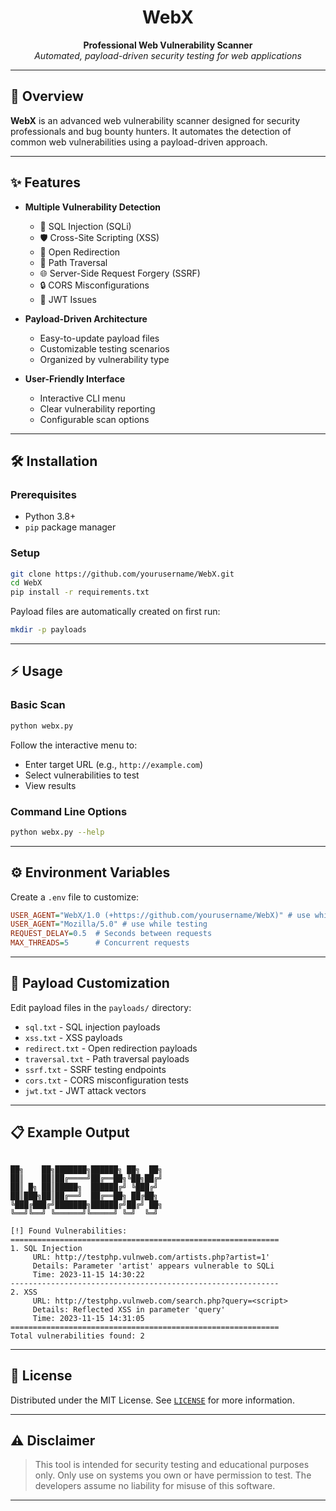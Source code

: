 
<h1 align="center">WebX</h1>
<p align="center">
    <b>Professional Web Vulnerability Scanner</b><br>
    <i>Automated, payload-driven security testing for web applications</i>
</p>

---

## 🚀 Overview

**WebX** is an advanced web vulnerability scanner designed for security professionals and bug bounty hunters. It automates the detection of common web vulnerabilities using a payload-driven approach.

---

## ✨ Features

- **Multiple Vulnerability Detection**
    - 🐞 SQL Injection (SQLi)
    - 🛡️ Cross-Site Scripting (XSS)
    - 🔗 Open Redirection
    - 📁 Path Traversal
    - 🌐 Server-Side Request Forgery (SSRF)
    - 🔒 CORS Misconfigurations
    - 🔑 JWT Issues

- **Payload-Driven Architecture**
    - Easy-to-update payload files
    - Customizable testing scenarios
    - Organized by vulnerability type

- **User-Friendly Interface**
    - Interactive CLI menu
    - Clear vulnerability reporting
    - Configurable scan options

---

## 🛠️ Installation

### Prerequisites

- Python 3.8+
- `pip` package manager

### Setup

```bash
git clone https://github.com/yourusername/WebX.git
cd WebX
pip install -r requirements.txt
```

Payload files are automatically created on first run:

```bash
mkdir -p payloads
```

---

## ⚡ Usage

### Basic Scan

```bash
python webx.py
```

Follow the interactive menu to:

- Enter target URL (e.g., `http://example.com`)
- Select vulnerabilities to test
- View results

### Command Line Options

```bash
python webx.py --help
```

---

## ⚙️ Environment Variables

Create a `.env` file to customize:

```ini
USER_AGENT="WebX/1.0 (+https://github.com/yourusername/WebX)" # use while doing bug bounty
USER_AGENT="Mozilla/5.0" # use while testing 
REQUEST_DELAY=0.5  # Seconds between requests
MAX_THREADS=5      # Concurrent requests
```

---

## 🧩 Payload Customization

Edit payload files in the `payloads/` directory:

- `sql.txt` - SQL injection payloads
- `xss.txt` - XSS payloads
- `redirect.txt` - Open redirection payloads
- `traversal.txt` - Path traversal payloads
- `ssrf.txt` - SSRF testing endpoints
- `cors.txt` - CORS misconfiguration tests
- `jwt.txt` - JWT attack vectors

---

## 📋 Example Output    

```

██╗    ██╗███████╗██████╗ ██╗  ██╗
██║    ██║██╔════╝██╔══██╗╚██╗██╔╝
██║ █╗ ██║█████╗  ██████╔╝ ╚███╔╝ 
██║███╗██║██╔══╝  ██╔══██╗ ██╔██╗ 
╚███╔███╔╝███████╗██████╔╝██╔╝ ██╗
╚══╝╚══╝ ╚══════╝╚═════╝ ╚═╝  ╚═╝

[!] Found Vulnerabilities:
============================================================
1. SQL Injection
     URL: http://testphp.vulnweb.com/artists.php?artist=1'
     Details: Parameter 'artist' appears vulnerable to SQLi
     Time: 2023-11-15 14:30:22
------------------------------------------------------------
2. XSS
     URL: http://testphp.vulnweb.com/search.php?query=<script>
     Details: Reflected XSS in parameter 'query'
     Time: 2023-11-15 14:31:05
============================================================
Total vulnerabilities found: 2
```

---

## 📄 License

Distributed under the MIT License. See [`LICENSE`](LICENSE) for more information.

---

## ⚠️ Disclaimer

> This tool is intended for security testing and educational purposes only. Only use on systems you own or have permission to test. The developers assume no liability for misuse of this software.

---

